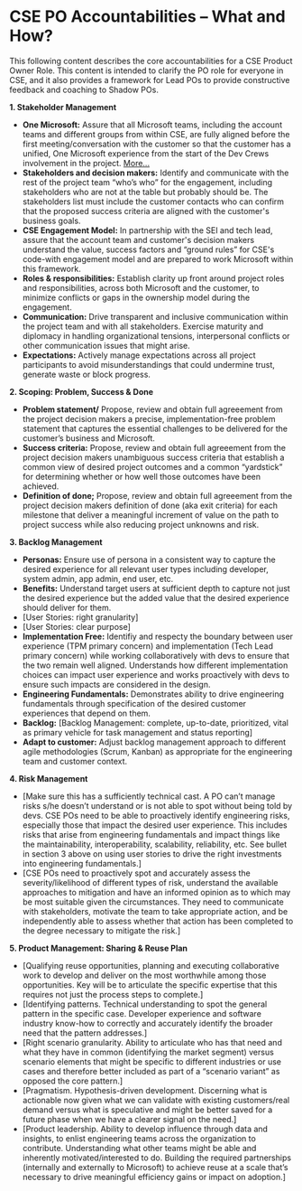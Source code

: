 # CSE PO Accountabilities – What and How?

This following content describes the core accountabilities for a CSE Product Owner Role. This content is intended to clarify the PO role for everyone in CSE, and it also provides a framework for Lead POs to provide constructive feedback and coaching to Shadow POs.

**1. Stakeholder Management**

- **One Microsoft:** Assure that all Microsoft teams, including the account teams and different groups from within CSE, are fully aligned before the first meeting/conversation with the customer so that the customer has a unified, One Microsoft experience from the start of the Dev Crews involvement in the project. [More...](accountabilities/OneMicrosoft.md)
- **Stakeholders and decision makers:** Identify and communicate with the rest of the project team “who’s who” for the engagement, including stakeholders who are not at the table but probably should be. The stakeholders list must include the customer contacts who can confirm that the proposed success criteria are aligned with the customer's business goals.
- **CSE Engagement Model:** In partnership with the SEI and tech lead, assure that the account team and customer's decision makers understand the value, success factors and “ground rules” for CSE's code-with engagement model and are prepared to work Microsoft within this framework.
- **Roles & responsibilities:** Establish clarity up front around project roles and responsibilities, across both Microsoft and the customer, to minimize conflicts or gaps in the ownership model during the engagement.
- **Communication:** Drive transparent and inclusive communication within the project team and with all stakeholders. Exercise maturity and diplomacy in handling organizational tensions, interpersonal conflicts or other communication issues that might arise.
- **Expectations:** Actively manage expectations across all project participants to avoid misunderstandings that could undermine trust, generate waste or block progress.

**2. Scoping: Problem, Success & Done**

- **Problem statement/** Propose, review and obtain full agreeement from the project decision makers a precise, implementation-free problem statement that captures the essential challenges to be delivered for the customer’s business and Microsoft.
- **Success criteria:** Propose, review and obtain full agreeement from the project decision makers unambiguous success criteria that establish a common view of desired project outcomes and a common “yardstick” for determining whether or how well those outcomes have been achieved.
- **Definition of done;** Propose, review and obtain full agreeement from the project decision makers definition of done (aka exit criteria) for each milestone that deliver a meaningful increment of value on the path to project success while also reducing project unknowns and risk.
    
**3. Backlog Management**

- **Personas:** Ensure use of persona in a consistent way to capture the desired experience for all relevant user types including developer, system admin, app admin, end user, etc.
- **Benefits:** Understand target users at sufficient depth to capture not just the desired experience but the added value that the desired experience should deliver for them.
- [User Stories: right granularity]
- [User Stories: clear purpose]
- **Implementation Free:** Identifiy and respecty the boundary between user experience (TPM primary concern) and implementation (Tech Lead primary concern) while working collaboratively with devs to ensure that the two remain well aligned.  Understands how different implementation choices can impact user experience and works proactively with devs to ensure such impacts are considered in the design.
- **Engineering Fundamentals:** Demonstrates ability to drive engineering fundamentals through specification of the desired customer experiences that depend on them.
- **Backlog:** [Backlog Management: complete, up-to-date, prioritized, vital as primary vehicle for task management and status reporting]
- **Adapt to customer:** Adjust backlog management approach to different agile methodologies (Scrum, Kanban) as appropriate for the engineering team and customer context. 

**4. Risk Management**

- [Make sure this has a sufficiently technical cast.  A PO can’t manage risks s/he doesn’t understand or is not able to spot without being told by devs.  CSE POs need to be able to proactively identify engineering risks, especially those that impact the desired user experience.  This includes risks that arise from engineering fundamentals and impact things like the maintainability, interoperability, scalability, reliability, etc.  See bullet in section 3 above on using user stories to drive the right investments into engineering fundamentals.]
- [CSE POs need to proactively spot and accurately assess the severity/likelihood of different types of risk, understand the available approaches to mitigation and have an informed opinion as to which may be most suitable given the circumstances.  They need to communicate with stakeholders, motivate the team to take appropriate action, and be independently able to assess whether that action has been completed to the degree necessary to mitigate the risk.]

**5. Product Management: Sharing & Reuse Plan**

- [Qualifying reuse opportunities, planning and executing collaborative work to develop and deliver on the most worthwhile among those opportunities.  Key will be to articulate the specific expertise that this requires not just the process steps to complete.]
- [Identifying patterns.  Technical understanding to spot the general pattern in the specific case.  Developer experience and software industry know-how to correctly and accurately identify the broader need that the pattern addresses.]
- [Right scenario granularity.  Ability to articulate who has that need and what they have in common (identifying the market segment) versus scenario elements that might be specific to different industries or use cases and therefore better included as part of a “scenario variant” as opposed the core pattern.]
- [Pragmatism.  Hypothesis-driven development.  Discerning what is actionable now given what we can validate with existing customers/real demand versus what is speculative and might be better saved for a future phase when we have a clearer signal on the need.]
- [Product leadership.  Ability to develop influence through data and insights, to enlist engineering teams across the organization to contribute.  Understanding what other teams might be able and inherently motivated/interested to do.  Building the required partnerships (internally and externally to Microsoft) to achieve reuse at a scale that’s necessary to drive meaningful efficiency gains or impact on adoption.]
